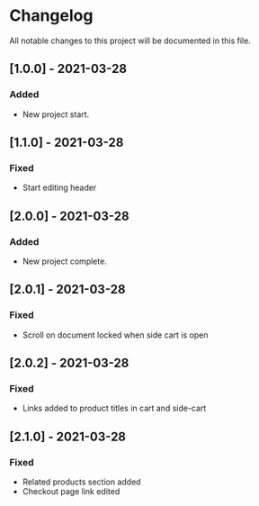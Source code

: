 # Changelog
All notable changes to this project will be documented in this file.

## [1.0.0] - 2021-03-28
### Added
- New project start.


## [1.1.0] - 2021-03-28
### Fixed
- Start editing header

## [2.0.0] - 2021-03-28
### Added
- New project complete.

## [2.0.1] - 2021-03-28
### Fixed
- Scroll on document locked when side cart is open

## [2.0.2] - 2021-03-28
### Fixed
- Links added to product titles in cart and side-cart

## [2.1.0] - 2021-03-28
### Fixed
- Related products section added
- Checkout page link edited

